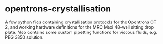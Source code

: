 # opentrons-crystallisation
A few python files containing crystallisation protocols for the Opentrons OT-2, and working hardware definitions for the MRC Maxi 48-well sitting drop plate. Also contains some custom pipetting functions for viscous fluids, e.g. PEG 3350 solution.

